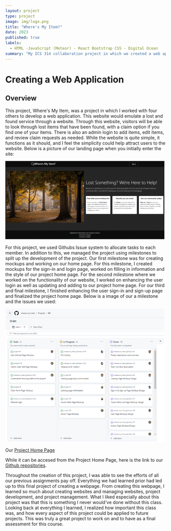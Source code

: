 ```yaml
---
layout: project
type: project
image: img/logo.png
title: "Where's My Item?"
date: 2023
published: true
labels:
  - HTML -JavaScript (Meteor) - React Bootstrap CSS - Digital Ocean 
summary: "My ICS 314 collaboration project in which we created a web application for Lost and Found items on UH campus."
---
```


# Creating a Web Application
## Overview
This project, Where's My Item, was a project in which I worked with four others to develop a web application. This website would emulate a lost and found service through a website. Through this website, visitors will be able to look through lost items that have been found, with a claim option if you find one of your items. There is also an admin login to add items, edit items, and review claim requests as needed. While the website is quite simple, it functions as it should, and I feel the simplicity could help attract users to the website. Below is a picture of our landing page when you initially enter the site:

<img width="500px" src="../img/home-page.png" alt="Where's My Item Home Page" >

For this project, we used Githubs Issue system to allocate tasks to each member. In addition to this, we managed the project using milestones to split up the development of the project. Our first milestone was for creating mockups and working on our home page. For this milestone, I created mockups for the sign-in and login page, worked on filling in information and the style of our project home page. For the second milestone where we worked on the functionality of our website, I worked on enhancing the user login as well as updating and adding to our project home page. For our third and final milestone, I finished enhancing the user sign-in and sign-up page and finalized the project home page. Below is a image of our a milestone and the issues we used:

<img width="500px" src="../img/project-board-1.png" alt="Where's My Item Home Page" >

Our <a href="https://wheres-my-item.github.io/">Project Home Page</a> 

While it can be accesed from the Project Home Page, here is the link to our <a href="https://github.com/orgs/wheres-my-item/repositories">Github repositories</a>.

Throughout the creation of this project, I was able to see the efforts of all our previous assignments pay off. Everything we had learned prior had led up to this final project of creating a webpage. From creating this webpage, I learned so much about creating websites and managing websites, project development, and project management. What I liked especially about this project was that this is something I never would've done without this class. Looking back at everything I learned, I realized how important this class was, and how every aspect of this project could be applied to future projects. This was truly a great project to work on and to have as a final assessment for this course.
